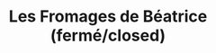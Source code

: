 ---
title: "Les Fromages de Béatrice (fermé/closed)"
url: /saint-julien-en-genevois/les-fromages-de-beatrice-ferme-closed/
shop: fromage
---